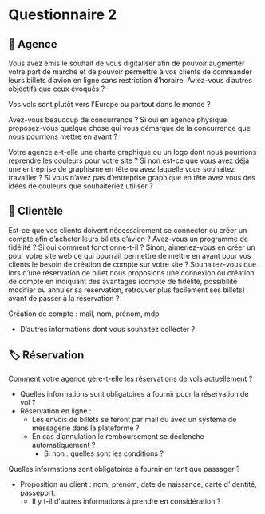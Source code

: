 # Questionnaire 2
## 🏢 Agence

Vous avez émis le souhait de vous digitaliser afin de pouvoir augmenter votre part de marché et de pouvoir permettre à vos clients de commander leurs billets d’avion en ligne sans restriction d’horaire. Aviez-vous d’autres objectifs que ceux évoqués ?

Vos vols sont plutôt vers l'Europe ou partout dans le monde ?

Avez-vous beaucoup de concurrence ? Si oui en agence physique proposez-vous quelque chose qui vous démarque de la concurrence que nous pourrions mettre en avant ?

Votre agence a-t-elle une charte graphique ou un logo dont nous pourrions reprendre les couleurs pour votre site ? Si non est-ce que vous avez déjà une entreprise de graphisme en tête ou avez laquelle vous souhaitez travailler ? Si vous n’avez pas d’entreprise graphique en tête avez vous des idées de couleurs que souhaiteriez utiliser ?

## 🙋 Clientèle
Est-ce que vos clients doivent nécessairement se connecter ou créer un compte afin d’acheter leurs billets d’avion ? Avez-vous un programme de fidélité ? Si oui comment fonctionne-t-il ? Sinon, aimeriez-vous en créer un pour votre site web ce qui pourrait permettre de mettre en avant pour vos clients le besoin de création de compte sur votre site ? Souhaitez-vous que lors d’une réservation de billet nous proposions une connexion ou création de compte en indiquant des avantages (compte de fidélité, possibilité modifier ou annuler sa réservation, retrouver plus facilement ses billets) avant de passer à la réservation ?

Création de compte : mail, nom, prénom, mdp

-   D’autres informations dont vous souhaitez collecter ?

## 🏷️ Réservation
Comment votre agence gère-t-elle les réservations de vols actuellement ?
-   Quelles informations sont obligatoires à fournir pour la réservation de vol ?
-   Réservation en ligne :
	-   Les envois de billets se feront par mail ou avec un système de messagerie dans la plateforme ?
	-   En cas d’annulation le remboursement se déclenche automatiquement ?
		-   Si non : quelles sont les conditions ? 

Quelles informations sont obligatoires à fournir en tant que passager ?
-   Proposition au client : nom, prénom, date de naissance, carte d'identité, passeport.
	-   Il y t-il d'autres informations à prendre en considération ?